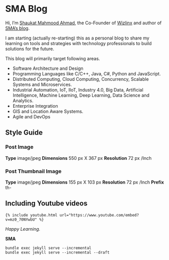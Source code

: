 # SMA Blog
Hi, I’m [Shaukat Mahmood Ahmad](https://www.linkedin.com/in/shaukat-mahmood-ahmad-b8123319/), the Co-Founder of [Wizlinx](https://www.wizlinx.com) and author of [SMA’s blog](https://www.sma.im).

I am starting (actually re-starting) this as a personal blog to share my learning on tools and strategies with technology professionals to build solutions for the future.

This blog will primarily target following areas.
-	Software Architecture and Design
-	Programming Languages like C/C++, Java, C#, Python and JavaScript.
-	Distributed Computing, Cloud Computing, Concurrency, Scalable Systems and Microservices.
-	Industrial Automation, IoT, IIoT, Industry 4.0, Big Data, Artificial Intelligence, Machine Learning, Deep Learning, Data Science and Analytics.
-	Enterprise Integration
-	GIS and Location Aware Systems.
-	Agile and DevOps

## Style Guide

### Post Image
**Type** image/jpeg
**Dimensions** 550 px X 367 px
**Resolution** 72 px /Inch

### Post Thumbnail Image
**Type** image/jpeg
**Dimensions** 155 px X 103 px
**Resolution** 72 px /Inch
**Prefix** th-


## Including Youtube videos

```
{% include youtube.html url="https://www.youtube.com/embed?v=mz0_70NYwbU" %}
```


_Happy Learning._

**SMA**
```
bundle exec jekyll serve --incremental 
bundle exec jekyll serve --incremental --draft
```

